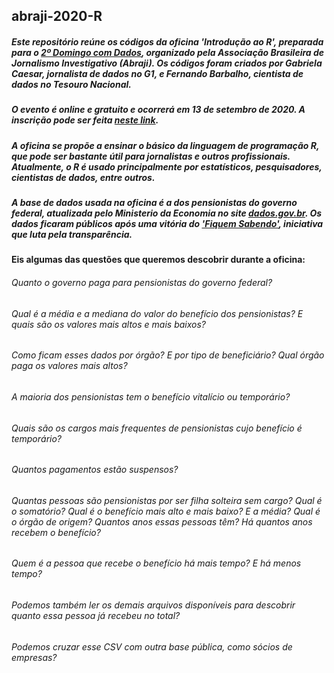 ## abraji-2020-R

##### Este repositório reúne os códigos da oficina 'Introdução ao R', preparada para o [2º Domingo com Dados](https://www.abraji.org.br/noticias/abraji-abre-inscricoes-para-2o-domingo-de-dados), organizado pela Associação Brasileira de Jornalismo Investigativo (Abraji). Os códigos foram criados por Gabriela Caesar, jornalista de dados no G1, e Fernando Barbalho, cientista de dados no Tesouro Nacional.  

##### O evento é online e gratuito e ocorrerá em 13 de setembro de 2020. A inscrição pode ser feita [neste link](https://congresse.me/eventos/ddadosabraji).

##### A oficina se propõe a ensinar o básico da linguagem de programação R, que pode ser bastante útil para jornalistas e outros profissionais. Atualmente, o R é usado principalmente por estatísticos, pesquisadores, cientistas de dados, entre outros.

##### A base de dados usada na oficina é a dos pensionistas do governo federal, atualizada pelo Ministerio da Economia no site [dados.gov.br](http://dados.gov.br/dataset/gestao-de-pessoas-executivo-federal-pensionistas). Os dados ficaram públicos após uma vitória do ['Fiquem Sabendo'](https://fiquemsabendo.com.br/transparencia/pensionistas-e-aposentados-servidores-inativos/), iniciativa que luta pela transparência. 

#### Eis algumas das questões que queremos descobrir durante a oficina:
###### Quanto o governo paga para pensionistas do governo federal? 
###### Qual é a média e a mediana do valor do benefício dos pensionistas? E quais são os valores mais altos e mais baixos? 
###### Como ficam esses dados por órgão? E por tipo de beneficiário? Qual órgão paga os valores mais altos?
###### A maioria dos pensionistas tem o benefício vitalício ou temporário?
###### Quais são os cargos mais frequentes de pensionistas cujo benefício é temporário?
###### Quantos pagamentos estão suspensos?
###### Quantas pessoas são pensionistas por ser filha solteira sem cargo? Qual é o somatório? Qual é o benefício mais alto e mais baixo? E a média? Qual é o órgão de origem? Quantos anos essas pessoas têm? Há quantos anos recebem o benefício?
###### Quem é a pessoa que recebe o benefício há mais tempo? E há menos tempo? 
###### Podemos também ler os demais arquivos disponíveis para descobrir quanto essa pessoa já recebeu no total?
###### Podemos cruzar esse CSV com outra base pública, como sócios de empresas?
